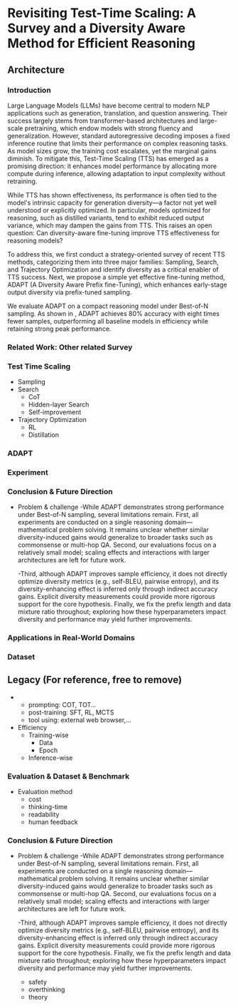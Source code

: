 # Revisiting Test-Time Scaling: A Survey and a Diversity Aware Method for Efficient Reasoning

## Architecture

### Introduction
Large Language Models (LLMs) have become central to modern NLP applications such as generation, translation, and question answering. Their success largely stems from transformer-based architectures and large-scale pretraining, which endow models with strong fluency and generalization. However, standard autoregressive decoding imposes a fixed inference routine that limits their performance on complex reasoning tasks. As model sizes grow, the training cost escalates, yet the marginal gains diminish. To mitigate this, Test-Time Scaling (TTS) has emerged as a promising direction: it enhances model performance by allocating more compute during inference, allowing adaptation to input complexity without retraining.

While TTS has shown effectiveness, its performance is often tied to the model's intrinsic capacity for generation diversity—a factor not yet well understood or explicitly optimized. In particular, models optimized for reasoning, such as distilled variants, tend to exhibit reduced output variance, which may dampen the gains from TTS. This raises an open question: Can diversity-aware fine-tuning improve TTS effectiveness for reasoning models?

To address this, we first conduct a strategy-oriented survey of recent TTS methods, categorizing them into three major families: Sampling, Search, and Trajectory Optimization and identify diversity as a critical enabler of TTS success. Next, we propose a simple yet effective fine-tuning method, ADAPT (A Diversity Aware Prefix fine-Tuning), which enhances early-stage output diversity via prefix-tuned sampling.

We evaluate ADAPT on a compact reasoning model under Best-of-N sampling. As shown in , ADAPT achieves 80% accuracy with eight times fewer samples, outperforming all baseline models in efficiency while retaining strong peak performance.
### Related Work:  Other related Survey
### Test Time Scaling
- Sampling
- Search
  - CoT
  - Hidden-layer Search
  - Self-improvement
- Trajectory Optimization
  - RL
  - Distillation

### ADAPT


### Experiment

### Conclusion & Future Direction
- Problem & challenge
  -While ADAPT demonstrates strong performance under Best-of-N sampling, several limitations remain. First, all experiments are conducted on a single reasoning domain—mathematical problem solving. It remains unclear whether similar diversity-induced gains would generalize to broader tasks such as commonsense or multi-hop QA. Second, our evaluations focus on a relatively small model; scaling effects and interactions with larger architectures are left for future work.

  -Third, although ADAPT improves sample efficiency, it does not directly optimize diversity metrics (e.g., self-BLEU, pairwise entropy), and its diversity-enhancing effect is inferred only through indirect accuracy gains. Explicit diversity measurements could provide more rigorous support for the core hypothesis. Finally, we fix the prefix length and data mixture ratio throughout; exploring how these hyperparameters impact diversity and performance may yield further improvements.

### Applications in Real-World Domains

### Dataset


## Legacy (For reference, free to remove)
- 
  - prompting: COT, TOT…
  - post-training: SFT, RL, MCTS
  - tool using: external web browser,…
- Efficiency
    - Training-wise
      - Data
      - Epoch
    - Inference-wise
### Evaluation & Dataset & Benchmark
- Evaluation method
  - cost
  - thinking-time
  - readability
  - human feedback
### Conclusion & Future Direction
- Problem & challenge
  -While ADAPT demonstrates strong performance under Best-of-N sampling, several limitations remain. First, all experiments are conducted on a single reasoning domain—mathematical problem solving. It remains unclear whether similar diversity-induced gains would generalize to broader tasks such as commonsense or multi-hop QA. Second, our evaluations focus on a relatively small model; scaling effects and interactions with larger architectures are left for future work.

  -Third, although ADAPT improves sample efficiency, it does not directly optimize diversity metrics (e.g., self-BLEU, pairwise entropy), and its diversity-enhancing effect is inferred only through indirect accuracy gains. Explicit diversity measurements could provide more rigorous support for the core hypothesis. Finally, we fix the prefix length and data mixture ratio throughout; exploring how these hyperparameters impact diversity and performance may yield further improvements.
  - safety
  - overthinking
  - theory
